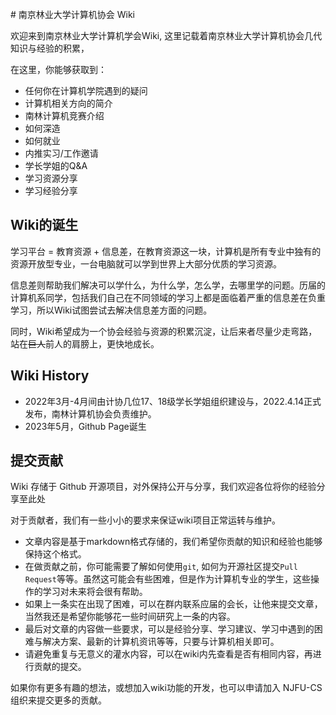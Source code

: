 <br>
# 南京林业大学计算机协会 Wiki 

欢迎来到南京林业大学计算机学会Wiki, 这里记载着南京林业大学计算机协会几代知识与经验的积累，

在这里，你能够获取到：

+ 任何你在计算机学院遇到的疑问
+ 计算机相关方向的简介
+ 南林计算机竞赛介绍
+ 如何深造
+ 如何就业
+ 内推实习/工作邀请
+ 学长学姐的Q&A
+ 学习资源分享
+ 学习经验分享


## Wiki的诞生

学习平台 = 教育资源 + 信息差，在教育资源这一块，计算机是所有专业中独有的资源开放型专业，一台电脑就可以学到世界上大部分优质的学习资源。

信息差则帮助我们解决可以学什么，为什么学，怎么学，去哪里学的问题。历届的计算机系同学，包括我们自己在不同领域的学习上都是面临着严重的信息差在负重学习，所以Wiki试图尝试去解决信息差方面的问题。		

同时，Wiki希望成为一个协会经验与资源的积累沉淀，让后来者尽量少走弯路，站在~~巨人~~前人的肩膀上，更快地成长。

## Wiki History

+ 2022年3月-4月间由计协几位17、18级学长学姐组织建设与，2022.4.14正式发布，南林计算机协会负责维护。
+ 2023年5月，Github Page诞生

## 提交贡献

Wiki 存储于 Github 开源项目，对外保持公开与分享，我们欢迎各位将你的经验分享至此处

对于贡献者，我们有一些小小的要求来保证wiki项目正常运转与维护。

+ 文章内容是基于markdown格式存储的，我们希望你贡献的知识和经验也能够保持这个格式。
+ 在做贡献之前，你可能需要了解如何使用`git`, 如何为开源社区提交`Pull Request`等等。虽然这可能会有些困难，但是作为计算机专业的学生，这些操作的学习对未来将会很有帮助。
+ 如果上一条实在出现了困难，可以在群内联系应届的会长，让他来提交文章，当然我还是希望你能够花一些时间研究上一条的内容。
+ 最后对文章的内容做一些要求，可以是经验分享、学习建议、学习中遇到的困难与解决方案、最新的计算机资讯等等，只要与计算机相关即可。
+ 请避免重复与无意义的灌水内容，可以在wiki内先查看是否有相同内容，再进行贡献的提交。

如果你有更多有趣的想法，或想加入wiki功能的开发，也可以申请加入 NJFU-CS 组织来提交更多的贡献。
